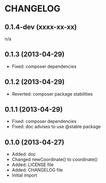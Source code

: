 CHANGELOG
=========

0.1.4-dev (xxxx-xx-xx)
----------------------

n/a


0.1.3 (2013-04-29)
------------------

* Fixed: composer dependencies


0.1.2 (2013-04-29)
------------------

* Reverted: composer package stabilities


0.1.1 (2013-04-29)
------------------

* Fixed: composer dependencies
* Fixed: doc advises to use @stable package


0.1.0 (2013-04-27)
------------------

* Added: doc
* Changed newCoordinate() to coordinate()
* Added: LICENSE file
* Added: CHANGELOG file
* Initial import
